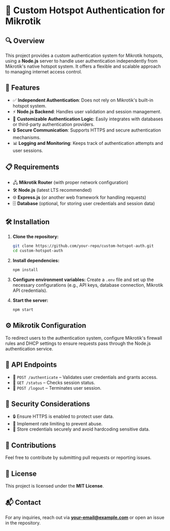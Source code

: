 # 🚀 Custom Hotspot Authentication for Mikrotik

## 🔍 Overview
This project provides a custom authentication system for Mikrotik hotspots, using a **Node.js** server to handle user authentication independently from Mikrotik's native hotspot system. It offers a flexible and scalable approach to managing internet access control.

## 🌟 Features
- ✅ **Independent Authentication**: Does not rely on Mikrotik's built-in hotspot system.
- ⚡ **Node.js Backend**: Handles user validation and session management.
- 🔧 **Customizable Authentication Logic**: Easily integrates with databases or third-party authentication providers.
- 🔒 **Secure Communication**: Supports HTTPS and secure authentication mechanisms.
- 📊 **Logging and Monitoring**: Keeps track of authentication attempts and user sessions.

## 📋 Requirements
- 🖧 **Mikrotik Router** (with proper network configuration)
- 🛠 **Node.js** (latest LTS recommended)
- 🌐 **Express.js** (or another web framework for handling requests)
- 🗄 **Database** (optional, for storing user credentials and session data)

## 🛠 Installation
1. **Clone the repository:**
   ```sh
   git clone https://github.com/your-repo/custom-hotspot-auth.git
   cd custom-hotspot-auth
   ```
2. **Install dependencies:**
   ```sh
   npm install
   ```
3. **Configure environment variables:**
   Create a `.env` file and set up the necessary configurations (e.g., API keys, database connection, Mikrotik API credentials).

4. **Start the server:**
   ```sh
   npm start
   ```

## ⚙️ Mikrotik Configuration
To redirect users to the authentication system, configure Mikrotik's firewall rules and DHCP settings to ensure requests pass through the Node.js authentication service.

## 📡 API Endpoints
- 🔑 `POST /authenticate` – Validates user credentials and grants access.
- 🔄 `GET /status` – Checks session status.
- 🚪 `POST /logout` – Terminates user session.

## 🔐 Security Considerations
- 🔒 Ensure HTTPS is enabled to protect user data.
- 🚨 Implement rate limiting to prevent abuse.
- 🔑 Store credentials securely and avoid hardcoding sensitive data.

## 🤝 Contributions
Feel free to contribute by submitting pull requests or reporting issues.

## 📜 License
This project is licensed under the **MIT License**.

## 📬 Contact
For any inquiries, reach out via **your-email@example.com** or open an issue in the repository.


